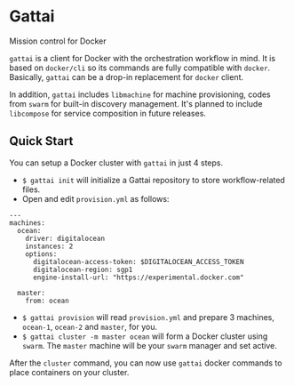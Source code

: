 # Gattai

Mission control for Docker

`gattai` is a client for Docker with the orchestration workflow in mind.
It is based on `docker/cli` so its commands are fully compatible with `docker`.
Basically, `gattai` can be a drop-in replacement for `docker` client.

In addition, `gattai` includes `libmachine` for machine provisioning, codes from `swarm` for built-in discovery management. It's planned to include `libcompose` for service composition in future releases.

## Quick Start

You can setup a Docker cluster with `gattai` in just 4 steps.

  * `$ gattai init` will initialize a Gattai repository to store workflow-related files.
  * Open and edit `provision.yml` as follows:

```
---
machines:
  ocean:
    driver: digitalocean
    instances: 2
    options:
      digitalocean-access-token: $DIGITALOCEAN_ACCESS_TOKEN
      digitalocean-region: sgp1
      engine-install-url: "https://experimental.docker.com"

  master:
    from: ocean

```
  * `$ gattai provision` will read `provision.yml` and prepare 3 machines, `ocean-1`, `ocean-2` and `master`, for you.
  * `$ gattai cluster -m master ocean` will form a Docker cluster using `swarm`. The `master` machine will be your `swarm` manager and set active.

 After the `cluster` command, you can now use `gattai` docker commands to place containers on your cluster.

